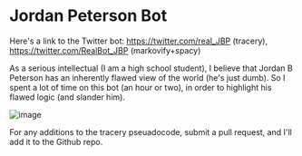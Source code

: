 # Jordan Peterson Bot

Here's a link to the Twitter bot: https://twitter.com/real_JBP (tracery), https://twitter.com/RealBot_JBP (markovify+spacy)

As a serious intellectual (I am a high school student), I believe that Jordan B Peterson has an inherently flawed view of the world (he's just dumb). So I spent a lot of time on this bot (an hour or two), in order to highlight his flawed logic (and slander him). 

![image](https://user-images.githubusercontent.com/70523246/182074484-123c9764-89a0-4a51-8d60-5c9c92cb37af.png)


For any additions to the tracery pseuadocode, submit a pull request, and I'll add it to the Github repo.

